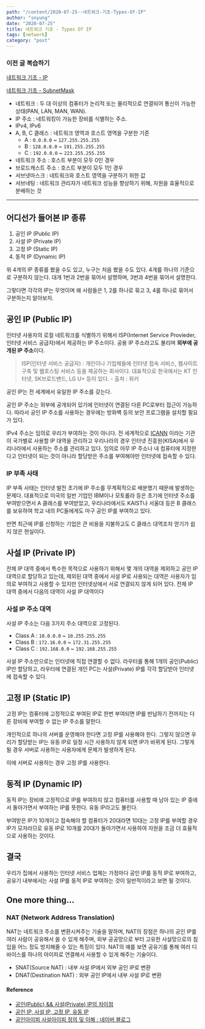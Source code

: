 ```yaml
---
path: "/content/2020-07-25--네트워크-기초-Types-Of-IP"
author: "snyung"
date: "2020-07-25"
title: 네트워크 기초 - Types Of IP
tags: [network]
category: "post"
---
```


### 이전 글 복습하기

[네트워크 기초 - IP](https://snyung.com/content/2020-06-24--%EB%84%A4%ED%8A%B8%EC%9B%8C%ED%81%AC-%EA%B8%B0%EC%B4%88-IP)

[네트워크 기초 - SubnetMask](https://snyung.com/content/2020-07-11--%EB%84%A4%ED%8A%B8%EC%9B%8C%ED%81%AC-%EA%B8%B0%EC%B4%88-%EC%84%9C%EB%B8%8C%EB%84%B7%EB%A7%88%EC%8A%A4%ED%81%AC)


- 네트워크 : 두 대 이상의 컴퓨터가 논리적 또는 물리적으로 연결되어 통신이 가능한 상태(PAN, LAN, MAN, WAN).
- IP 주소 : 네트워킹이 가능한 장비를 식별하는 주소.
- IPv4, IPv6
- A, B, C 클래스 : 네트워크 영역과 호스트 영역을 구분한 기준
  - A : `0.0.0.0` ~ `127.255.255.255`
  - B : `128.0.0.0` ~ `191.255.255.255`
  - C : `192.0.0.0` ~ `223.255.255.255`
- 네트워크 주소 : 호스트 부분이 모두 0인 경우
- 브로드캐스트 주소 : 호스트 부분이 모두 1인 경우
- 서브넷마스크 : 네트워크와 호스트 영역을 구분하기 위한 값
- 서브네팅 : 네트워크 관리자가 네트워크 성능을 향상하기 위해, 자원을 효율적으로 분배하는 것

---

## 어디선가 들어본 IP 종류

1. 공인 IP (Public IP)
2. 사설 IP (Private IP)
3. 고정 IP (Static IP)
4. 동적 IP (Dynamic IP)

위 4개의 IP 종류를 봤을 수도 있고, 누구는 처음 봤을 수도 있다. 4개를 하나의 기준으로 구분하지 않는다. 대개 1번과 2번을 묶어서 설명하며, 3번과 4번을 묶어서 설명한다.

그렇다면 각각의 IP는 무엇이며 왜 사람들은 1, 2를 하나로 묶고 3, 4를 하나로 묶어서 구분하는지 알아보자.

## 공인 IP (Public IP)

인터넷 사용자의 로컬 네트워크를 식별하기 위해서 ISP(Internet Service Provieder, 인터넷 서비스 공급자)에서 제공하는 IP 주소이다. 공용 IP 주소라고도 불리며 **외부에 공개된 IP 주소**이다.

> ISP(인터넷 서비스 공급자) : 개인이나 기업체들에 인터넷 접속 서비스, 웹사이트 구축 및 웹호스팅 서비스 등을 제공하는 회사이다. 대표적으로 한국에서는 KT 인터넷, SK브로드밴드, LG U+ 등이 있다. - 출처 : 위키

공인 IP는 전 세계에서 유일한 IP 주소를 갖는다.

공인 IP 주소는 외부에 공개되어 있기에 인터넷이 연결된 다른 PC로부터 접근이 가능하다. 따라서 공인 IP 주소를 사용하는 경우에는 방화벽 등의 보안 프로그램을 설치할 필요가 있다.

IPv4 주소는 임의로 우리가 부여하는 것이 아니다. 전 세계적으로 [ICANN](https://ko.wikipedia.org/wiki/ICANN) 이라는 기관이 국가별로 사용할 IP 대역을 관리하고 우리나라의 경우 인터넷 진흥원(KISA)에서 우리나라에서 사용하는 주소를 관리하고 있다. 임의로 아무 IP 주소나 내 컴퓨터에 지정한다고 인터넷이 되는 것이 아니라 할당받은 주소를 부여해야만 인터넷에 접속할 수 있다.

### IP 부족 사태

IP 부족 사태는 인터넷 발전 초기에 IP 주소를 무계획적으로 배분했기 때문에 발생하는 문제다. 대표적으로 미국의 일반 기업인 IBM이나 모토롤라 등은 초기에 인터넷 주소를 부여받으면서 A 클래스를 부여받았고, 우리나라에서도 KAIST나 서울대 등은 B 클래스를 보유하여 학교 내의 PC들에게도 마구 공인 IP를 부여하고 있다.

반면 최근에 IP를 신청하는 기업은 큰 비용을 지불하고도 C 클래스 대역조차 얻기가 쉽지 않은 현실이다.

## 사설 IP (Private IP)

전체 IP 대역 중에서 특수한 목적으로 사용하기 위해서 몇 개의 대역을 제외하고 공인 IP 대역으로 할당하고 있는데, 제외된 대역 중에서 사설 IP로 사용되는 대역은 사용자가 임의로 부여하고 사용할 수 있지만 인터넷상에서 서로 연결되지 않게 되어 있다. 전체 IP 대역 중에서 다음의 대역이 사설 IP 대역이다

### 사설 IP 주소 대역

사설 IP 주소는 다음 3가지 주소 대역으로 고정된다.

- Class A : `10.0.0.0` ~ `10.255.255.255`
- Class B : `172.16.0.0` ~ `172.31.255.255`
- Class C : `192.168.0.0` ~ `192.168.255.255`

사설 IP 주소만으로는 인터넷에 직접 연결할 수 없다. 라우터를 통해 1개의 공인(Public) IP만 할당하고, 라우터에 연결된 개인 PC는 사설(Private) IP를 각각 할당받아 인터넷에 접속할 수 있다.

## 고정 IP (Static IP)

고정 IP는 컴퓨터에 고정적으로 부여된 IP로 한번 부여되면 IP를 반납하기 전까지는 다른 장비에 부여할 수 없는 IP 주소를 말한다.

개인적으로 하나의 서버를 운영해야 한다면 고정 IP를 사용해야 한다. 그렇지 않으면 우리가 할당받는 IP는 유동 IP로 일정 시간 사용하지 않게 되면 IP가 바뀌게 된다. 그렇게 될 경우 서버로 사용하는 사용자에게 문제가 발생하게 된다.

이에 서버로 사용하는 경우 고정 IP를 사용한다.

## 동적 IP (Dynamic IP)

동적 IP는 장비에 고정적으로 IP를 부여하지 않고 컴퓨터를 사용할 때 남아 있는 IP 중에서 돌아가면서 부여하는 IP를 뜻한다. 유동 IP라고도 불린다.

부여받은 IP가 10개이고 접속해야 할 컴퓨터가 20대라면 10대는 고정 IP를 부여할 경우 IP가 모자라므로 유동 IP로 10개를 20대가 돌아가면서 사용하여 자원을 조금 더 효율적으로 사용하는 것이다.

## 결국

우리가 집에서 사용하는 인터넷 서비스 업체는 가정마다 공인 IP를 동적 IP로 부여하고, 공유기 내부에서는 사설 IP를 동적 IP로 부여하는 것이 일반적이라고 보면 될 것이다.

## One more thing...

### NAT (Network Address Translation)

NAT는 네트워크 주소를 변환시켜주는 기술을 말하며, NAT의 장점은 하나의 공인 IP를 여러 사람이 공유해서 쓸 수 있게 해주며, 외부 공공망으로 부터 고유한 사설망으로의 침입을 어느 정도 방지해줄 수 있는 특징이 있다. NAT의 예를 보면 공유기를 통해 여러 디바이스를 하나의 아이피로 연결해서 사용할 수 있게 해주는 기술이다.

- SNAT(Source NAT) : 내부 사설 IP에서 외부 공인 IP로 변환
- DNAT(Destination NAT) : 외부 공인 IP에서 내부 사설 IP로 변환

#### Reference

- [공인(Public) && 사설(Private) IP의 차이점](https://velog.io/@hidaehyunlee/%EA%B3%B5%EC%9D%B8Public-%EC%82%AC%EC%84%A4Private-IP%EC%9D%98-%EC%B0%A8%EC%9D%B4%EC%A0%90)
- [공인 IP, 사설 IP, 고정 IP, 유동 IP](http://gotocloud.co.kr/?p=320)
- [공인아이피 사설아이피 정의 및 이해 : 네이버 블로그](https://m.blog.naver.com/mogni/70183970559)


